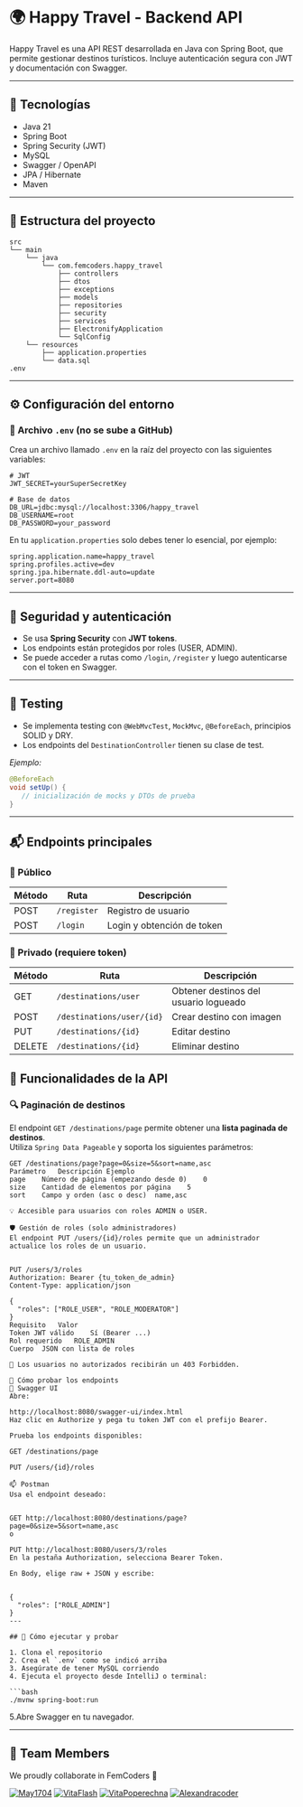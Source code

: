 # 🌍 Happy Travel - Backend API

Happy Travel es una API REST desarrollada en Java con Spring Boot, que permite gestionar destinos turísticos. Incluye autenticación segura con JWT y documentación con Swagger.

---

## 🚀 Tecnologías

- Java 21
- Spring Boot
- Spring Security (JWT)
- MySQL
- Swagger / OpenAPI
- JPA / Hibernate
- Maven

---

## 📁 Estructura del proyecto

```
src
└── main
    └── java
        └── com.femcoders.happy_travel
            ├── controllers
            ├── dtos
            ├── exceptions
            ├── models
            ├── repositories
            ├── security
            ├── services
            ├── ElectronifyApplication
            └── SqlConfig
    └── resources
        ├── application.properties
        └── data.sql
.env

```

---

## ⚙️ Configuración del entorno

### 🔐 Archivo `.env` (no se sube a GitHub)

Crea un archivo llamado `.env` en la raíz del proyecto con las siguientes variables:

```env
# JWT
JWT_SECRET=yourSuperSecretKey

# Base de datos
DB_URL=jdbc:mysql://localhost:3306/happy_travel
DB_USERNAME=root
DB_PASSWORD=your_password
```

En tu `application.properties` solo debes tener lo esencial, por ejemplo:

```properties
spring.application.name=happy_travel
spring.profiles.active=dev
spring.jpa.hibernate.ddl-auto=update
server.port=8080
```

---

## 🔐 Seguridad y autenticación

- Se usa **Spring Security** con **JWT tokens**.
- Los endpoints están protegidos por roles (USER, ADMIN).
- Se puede acceder a rutas como `/login`, `/register` y luego autenticarse con el token en Swagger.

---

## 🧪 Testing

- Se implementa testing con `@WebMvcTest`, `MockMvc`, `@BeforeEach`, principios SOLID y DRY.
- Los endpoints del `DestinationController` tienen su clase de test.

_Ejemplo:_

```java
@BeforeEach
void setUp() {
   // inicialización de mocks y DTOs de prueba
}
```

---

## 📬 Endpoints principales

### 📌 Público

| Método | Ruta             | Descripción                |
|--------|------------------|----------------------------|
| POST   | `/register`      | Registro de usuario        |
| POST   | `/login`         | Login y obtención de token |

### 🔐 Privado (requiere token)

| Método | Ruta                        | Descripción                            |
|--------|-----------------------------|----------------------------------------|
| GET    | `/destinations/user`        | Obtener destinos del usuario logueado |
| POST   | `/destinations/user/{id}`   | Crear destino con imagen              |
| PUT    | `/destinations/{id}`        | Editar destino                        |
| DELETE | `/destinations/{id}`        | Eliminar destino                      |

## 📄 Funcionalidades de la API

### 🔍 Paginación de destinos

El endpoint `GET /destinations/page` permite obtener una **lista paginada de destinos**.  
Utiliza `Spring Data Pageable` y soporta los siguientes parámetros:

```http
GET /destinations/page?page=0&size=5&sort=name,asc
Parámetro	Descripción	Ejemplo
page	Número de página (empezando desde 0)	0
size	Cantidad de elementos por página	5
sort	Campo y orden (asc o desc)	name,asc

💡 Accesible para usuarios con roles ADMIN o USER.

🛡️ Gestión de roles (solo administradores)
El endpoint PUT /users/{id}/roles permite que un administrador actualice los roles de un usuario.


PUT /users/3/roles
Authorization: Bearer {tu_token_de_admin}
Content-Type: application/json

{
  "roles": ["ROLE_USER", "ROLE_MODERATOR"]
}
Requisito	Valor
Token JWT válido	Sí (Bearer ...)
Rol requerido	ROLE_ADMIN
Cuerpo	JSON con lista de roles

🚫 Los usuarios no autorizados recibirán un 403 Forbidden.

🧪 Cómo probar los endpoints
📘 Swagger UI
Abre:

http://localhost:8080/swagger-ui/index.html
Haz clic en Authorize y pega tu token JWT con el prefijo Bearer.

Prueba los endpoints disponibles:

GET /destinations/page

PUT /users/{id}/roles

📫 Postman
Usa el endpoint deseado:


GET http://localhost:8080/destinations/page?page=0&size=5&sort=name,asc
o

PUT http://localhost:8080/users/3/roles
En la pestaña Authorization, selecciona Bearer Token.

En Body, elige raw + JSON y escribe:


{
  "roles": ["ROLE_ADMIN"]
}
---

## 🧪 Cómo ejecutar y probar

1. Clona el repositorio
2. Crea el `.env` como se indicó arriba
3. Asegúrate de tener MySQL corriendo
4. Ejecuta el proyecto desde IntelliJ o terminal:

```bash
./mvnw spring-boot:run
```

5.Abre Swagger en tu navegador.

---


## 💫 Team Members

We proudly collaborate in FemCoders 💜

[![May1704](https://img.shields.io/badge/May1704-cyan?style=for-the-badge&logo=github&logoColor=white)](https://github.com/May1704)
[![VitaFlash](https://img.shields.io/badge/VitaFlash-fuchsia?style=for-the-badge&logo=github&logoColor=white)](https://github.com/vitaFlash)
[![VitaPoperechna](https://img.shields.io/badge/VitaPoperechna-pink?style=for-the-badge&logo=github&logoColor=white)](https://github.com/VitaPoperechna)
[![Alexandracoder](https://img.shields.io/badge/Alexandracoder-purple?style=for-the-badge&logo=github&logoColor=white)](https://github.com/Alexandracoder)